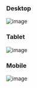 ### Desktop
![image](https://github.com/user-attachments/assets/c97fc718-32c8-4570-b9a4-8991ebb07ac5)

### Tablet
![image](https://github.com/user-attachments/assets/1e7f5a61-ae6b-497e-9443-a41d8a0b4a83)

### Mobile
![image](https://github.com/user-attachments/assets/1c168919-4f7c-478c-97a0-e363064bbb2e)



